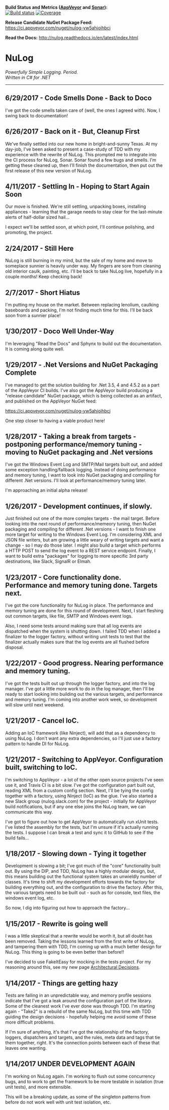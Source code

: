 **Build Status and Metrics ([AppVeyor](https://ci.appveyor.com/project/ivanpointer/nulog) and [Sonar](https://sonarcloud.io/dashboard?id=NuLog)):**  
[![Build status](https://ci.appveyor.com/api/projects/status/dubwfc9cr65dy866/branch/master?svg=true)](https://ci.appveyor.com/project/ivanpointer/nulog/branch/master)
[![Coverage](https://sonarcloud.io/api/badges/measure?key=NuLog&metric=coverage)](https://sonarcloud.io/dashboard/index/NuLog)

**Release Candidate NuGet Package Feed:** https://ci.appveyor.com/nuget/nulog-yw5ahjoihbcj

**Read the Docs:** http://nulog.readthedocs.io/en/latest/index.html

# NuLog
_Powerfully Simple Logging. Period._  
_Written in C# for .NET_
***

## 6/29/2017 - Code Smells Done - Back to Doco
I've got the code smells taken care of (well, the ones I agreed with).  Now, I swing back to documentation!

## 6/26/2017 - Back on it - But, Cleanup First
We've finally settled into our new home in bright-and-sunny Texas.  At my day-job, I've been asked to present a case-study of TDD with my experience with the rewrite of NuLog.  This prompted me to integrate into the CI process for NuLog, Sonar.  Sonar found a few bugs and smells.  I'm getting these cleaned up, then I'll finish the documentation, then put out the first release of this new version of NuLog.

## 4/11/2017 - Settling In - Hoping to Start Again Soon
Our move is finished.  We're still settling, unpacking boxes, installing appliances - learning that the garage needs to stay clear for the last-minute alerts of half-dollar sized hail...

I expect we'll be settled soon, at which point, I'll continue polishing, and promoting, the project.

## 2/24/2017 - Still Here
NuLog is still burning in my mind, but the sale of my home and move to someplace sunnier is heavily under way.  My fingers are sore from cleaning old interior caulk, painting, etc.  I'll be back to take NuLog live, hopefully in a couple months!  Keep checking back!

## 2/7/2017 - Short Hiatus
I'm putting my house on the market.  Between replacing lenolium, caulking baseboards and packing, I'm not finding much time for this.  I'll be back soon from a sunnier place!

## 1/30/2017 - Doco Well Under-Way
I'm leveraging "Read the Docs" and Sphynx to build out the documentation.  It is coming along quite well.

## 1/29/2017 - .Net Versions and NuGet Packaging Complete
I've managed to get the solution building for .Net 3.5, 4 and 4.5.2 as a part of the AppVeyor CI builds.  I've also got the AppVeyor build producing a "release candidate" NuGet package, which is being collected as an artifact, and published on the AppVeyor NuGet feed:

https://ci.appveyor.com/nuget/nulog-yw5ahjoihbcj

One step closer to having a viable product here!

## 1/28/2017 - Taking a break from targets - postponing performance/memory tuning - moving to NuGet packaging and .Net versions
I've got the Windows Event Log and SMTP/Mail targets built out, and added some exception handling/fallback logging.  Instead of doing performance and memory tuning, I want to look into NuGet packaging and compiling for different .Net versions.  I'll look at performance/memory tuning later.

I'm approaching an initial alpha release!

## 1/26/2017 - Development continues, if slowly.
Just finished out one of the more complex targets - the mail target.  Before looking into the next round of performance/memeory tuning, then NuGet packaging and compiling for different .Net versions - I want to finish one more target for writing to the Windows Event Log.  I'm considering XML and JSON file writers, but am growing a little weary of writing targets and want a change - so I may do those later.  I might also build a target which performs a HTTP POST to send the log event to a REST service endpoint.  Finally, I want to build extra "packages" for logging to more specific 3rd party destinations, like Slack, SignalR or Elmah.

## 1/23/2017 - Core functionality done.  Performance and memory tuning done.  Targets next.
I've got the core functionality for NuLog in place.  The performance and memory tuning are done for this round of development.  Next, I start fleshing out common targets, like file, SMTP and Windows event logs.

Also, I need some tests around making sure that all log events are dispatched when the system is shutting down.  I failed TDD when I added a finalizer to the logger factory, without writing unit tests to test that the finalizer actually makes sure that the log events are all flushed before disposal.

## 1/22/2017 - Good progress.  Nearing performance and memory tuning.
I've got the tests built out up through the logger factory, and into the log manager.  I've got a little more work to do in the log manager, then I'll be ready to start looking into building out the various targets, and performance and memory tuning.  I'm coming into another work week, so development will slow until next weekend.

## 1/21/2017 - Cancel IoC.
Adding an IoC framework (like Ninject), will add that as a dependency to using NuLog.  I don't want any extra dependencies, so I'll just use a factory pattern to handle DI for NuLog.

## 1/21/2017 - Switching to AppVeyor.  Configuration built, switching to IoC.
I'm switching to AppVeyor - a lot of the other open source projects I've seen use it, and Travis CI is a bit slow.  I've got the configuration part built out, reading XML from a custom config section.  Next, I'll be tying the config together with a factory, using Ninject (IoC) as the glue.  I've also started a new Slack group (nulog.slack.com) for the project - initially for AppVeyor build notifications, but if any one else joins the NuLog team, we can communicate this way.

I've got to figure out how to get AppVeyor to automatically run xUnit tests.  I've listed the assembly for the tests, but I'm unsure if it's actually running the tests.  I suppose I can break a test and sync it to GitHub to see if the build fails...

## 1/18/2017 - Slowing down - Tying it together
Development is slowing a bit; I've got much of the "core" functionality built out.  By using the DIP, and TDD, NuLog has a highly modular design, but, this means building out the functional system takes an unwieldly number of classes.  It's time to shift my development efforts towards the factory for building everything out, and the configuration to drive the factory.  After this, the various targets need to be built out - such as for console, text files, the windows event log, etc.

So now, I dig into figuring out how to approach the factory...

## 1/15/2017 - Rewrite is going well
I was a little skeptical that a rewrite would be worth it, but all doubt has been removed.  Taking the lessons learned from the first write of NuLog, and tampering them with TDD, I'm coming up with a much better design for NuLog.  This thing is going to be even better than before!!

I've decided to use FakeItEasy for mocking in the tests project.  For my reasoning around this, see my new page [Architectural Decisions](https://github.com/ivanpointer/NuLog/wiki/Architectural-Decisions).

## 1/14/2017 - Things are getting hazy
Tests are failing in an unpredictable way, and memory profile sessions indicate that I've got a leak around the configuration part of the library.  Some of the cleanest work I've ever done was through TDD.  I'm starting again - "Take2" is a rebuild of the same NuLog, but this time with TDD guiding the design decisions - hopefully helping me avoid some of these more difficult problems.

If I'm sure of anything, it's that I've got the relationship of the factory, loggers, dispatchers and targets, and the rules, meta data and tags that tie them together, right.  It's the connection points between each of these that leaves one wanting.

## 1/14/2017 UNDER DEVELOPMENT AGAIN
I'm working on NuLog again.  I'm working to flush out some concurrency bugs, and to work to get the framework to be more testable in isolation (true unit tests), and more extensible.

This will be a breaking update, as some of the singleton patterns from before do not work well with unit test isolation, etc.
